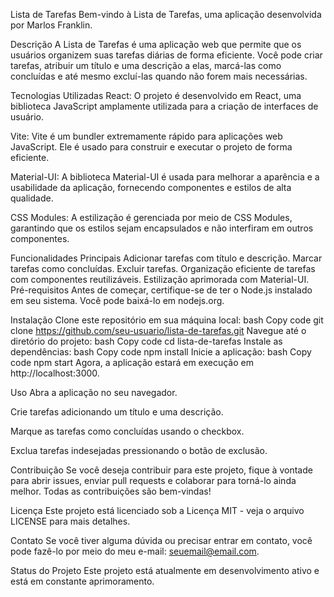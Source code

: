 Lista de Tarefas
Bem-vindo à Lista de Tarefas, uma aplicação desenvolvida por Marlos Franklin.

Descrição
A Lista de Tarefas é uma aplicação web que permite que os usuários organizem suas tarefas diárias de forma eficiente. Você pode criar tarefas, atribuir um título e uma descrição a elas, marcá-las como concluídas e até mesmo excluí-las quando não forem mais necessárias.

Tecnologias Utilizadas
React: O projeto é desenvolvido em React, uma biblioteca JavaScript amplamente utilizada para a criação de interfaces de usuário.

Vite: Vite é um bundler extremamente rápido para aplicações web JavaScript. Ele é usado para construir e executar o projeto de forma eficiente.

Material-UI: A biblioteca Material-UI é usada para melhorar a aparência e a usabilidade da aplicação, fornecendo componentes e estilos de alta qualidade.

CSS Modules: A estilização é gerenciada por meio de CSS Modules, garantindo que os estilos sejam encapsulados e não interfiram em outros componentes.

Funcionalidades Principais
Adicionar tarefas com título e descrição.
Marcar tarefas como concluídas.
Excluir tarefas.
Organização eficiente de tarefas com componentes reutilizáveis.
Estilização aprimorada com Material-UI.
Pré-requisitos
Antes de começar, certifique-se de ter o Node.js instalado em seu sistema. Você pode baixá-lo em nodejs.org.

Instalação
Clone este repositório em sua máquina local:
bash
Copy code
git clone https://github.com/seu-usuario/lista-de-tarefas.git
Navegue até o diretório do projeto:
bash
Copy code
cd lista-de-tarefas
Instale as dependências:
bash
Copy code
npm install
Inicie a aplicação:
bash
Copy code
npm start
Agora, a aplicação estará em execução em http://localhost:3000.

Uso
Abra a aplicação no seu navegador.

Crie tarefas adicionando um título e uma descrição.

Marque as tarefas como concluídas usando o checkbox.

Exclua tarefas indesejadas pressionando o botão de exclusão.

Contribuição
Se você deseja contribuir para este projeto, fique à vontade para abrir issues, enviar pull requests e colaborar para torná-lo ainda melhor. Todas as contribuições são bem-vindas!

Licença
Este projeto está licenciado sob a Licença MIT - veja o arquivo LICENSE para mais detalhes.

Contato
Se você tiver alguma dúvida ou precisar entrar em contato, você pode fazê-lo por meio do meu e-mail: seuemail@email.com.

Status do Projeto
Este projeto está atualmente em desenvolvimento ativo e está em constante aprimoramento.
